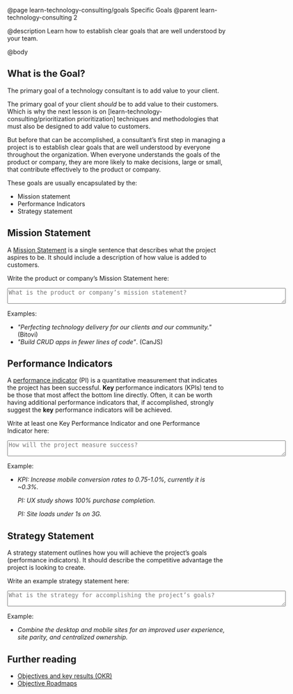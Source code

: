 @page learn-technology-consulting/goals Specific Goals
@parent learn-technology-consulting 2

@description Learn how to establish clear goals that are well understood by your team.

@body

## What is the Goal?

The primary goal of a technology consultant is to add value to your client.

The primary goal of your client _should_ be to add value to
their customers. Which is why the next lesson is on [learn-technology-consulting/prioritization prioritization] techniques and methodologies that must also be designed to add value to customers.

But before that can be accomplished, a consultant’s first step in managing a project is to establish clear goals
that are well understood by everyone throughout
the organization. When everyone understands the goals of the product or company, they
are more likely to make decisions, large or small, that contribute effectively to the product or company.

These goals are usually encapsulated by the:

- Mission statement
- Performance Indicators
- Strategy statement

## Mission Statement

A [Mission Statement](https://en.wikipedia.org/wiki/Mission_statement) is a
single sentence that describes what the project aspires to be. It should include
a description of how value is added to customers.

Write the product or company’s Mission Statement here:
<textarea placeholder="What is the product or company’s mission statement?" style="width: 640px"></textarea>

Examples:

- _"Perfecting technology delivery for our clients and our community."_ (Bitovi)
- _"Build CRUD apps in fewer lines of code"_. (CanJS)

## Performance Indicators

A [performance indicator](https://en.wikipedia.org/wiki/Performance_indicator) (PI) is
a quantitative measurement that indicates the project has been successful. **Key**
performance indicators (KPIs) tend to be those that most affect the bottom line
directly. Often, it can be worth having additional performance indicators that,
if accomplished, strongly suggest the **key** performance indicators will
be achieved.

Write at least one Key Performance Indicator and one Performance Indicator here:
<textarea placeholder="How will the project measure success?" style="width: 640px"></textarea>

Example:

- _KPI: Increase mobile conversion rates to 0.75-1.0%, currently it is ~0.3%._

  _PI: UX study shows 100% purchase completion._

  _PI: Site loads under 1s on 3G._

## Strategy Statement

A strategy statement outlines how you will achieve the
project’s goals (performance indicators). It should describe the competitive
advantage the project is looking to create.

Write an example strategy statement here:
<textarea placeholder="What is the strategy for accomplishing the project’s goals?" style="width: 640px"></textarea>

Example:

- _Combine the desktop and mobile sites for an improved user experience, site parity, and centralized ownership._

<!-- TODO: NEEDS CONTENT CREATION -->
<!-- Implementation -->

<!-- - Read this content -->
<!-- - Ask for the mission and goals at the start of every project. -->

## Further reading

- [Objectives and key results (OKR)](https://en.wikipedia.org/wiki/OKR)
- [Objective Roadmaps](https://svpg.com/the-alternative-to-roadmaps/)
